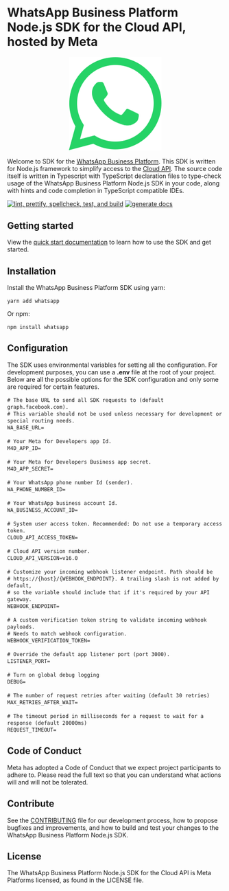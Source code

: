 <!-- Copyright (c) Meta Platforms, Inc. and affiliates.
All rights reserved.

This source code is licensed under the license found in the
LICENSE file in the root directory of this source tree.
-->

# WhatsApp Business Platform Node.js SDK for the Cloud API, hosted by Meta
<p align="center">
<img src="./website/static/img/wa_logo-216px.svg" width="216" alt="WhatsApp Logo" />
</p>

Welcome to SDK for the [WhatsApp Business Platform](https://business.whatsapp.com/products/business-platform/). This SDK is written for Node.js framework to simplify access to the [Cloud API](https://developers.facebook.com/docs/whatsapp/cloud-api/). The source code itself is written in Typescript with TypeScript declaration files to type-check usage of the WhatsApp Business Platform Node.js SDK in your code, along with hints and code completion in TypeScript compatible IDEs.

[![lint, prettify, spellcheck, test, and build](https://github.com/WhatsApp/WhatsApp-Nodejs-SDK/actions/workflows/nodejs.ci.yml/badge.svg)](https://github.com/WhatsApp/WhatsApp-Nodejs-SDK/blob/main/.github/workflows/nodejs.ci.yml)
[![generate docs](https://github.com/WhatsApp/WhatsApp-Nodejs-SDK/actions/workflows/docusaurus.yml/badge.svg)](https://github.com/WhatsApp/WhatsApp-Nodejs-SDK/blob/main/.github/workflows/docusaurus.yml)

## Getting started
View the [quick start documentation](https://animated-garbanzo-y2rne5q.pages.github.io/) to learn how to use the SDK and get started.

## Installation
Install the WhatsApp Business Platform SDK using yarn:

```shell
yarn add whatsapp
```

Or npm:

```shell
npm install whatsapp
```

## Configuration
The SDK uses environmental variables for setting all the configuration. For development purposes, you can use a **.env** file at the root of your project. Below are all the possible options for the SDK configuration and only some are required for certain features.

```shell
# The base URL to send all SDK requests to (default graph.facebook.com).
# This variable should not be used unless necessary for development or special routing needs.
WA_BASE_URL=

# Your Meta for Developers app Id.
M4D_APP_ID=

# Your Meta for Developers Business app secret.
M4D_APP_SECRET=

# Your WhatsApp phone number Id (sender).
WA_PHONE_NUMBER_ID=

# Your WhatsApp business account Id.
WA_BUSINESS_ACCOUNT_ID=

# System user access token. Recommended: Do not use a temporary access token.
CLOUD_API_ACCESS_TOKEN=

# Cloud API version number.
CLOUD_API_VERSION=v16.0

# Customize your incoming webhook listener endpoint. Path should be
# https://{host}/{WEBHOOK_ENDPOINT}. A trailing slash is not added by default,
# so the variable should include that if it's required by your API gateway.
WEBHOOK_ENDPOINT=

# A custom verification token string to validate incoming webhook payloads.
# Needs to match webhook configuration.
WEBHOOK_VERIFICATION_TOKEN=

# Override the default app listener port (port 3000).
LISTENER_PORT=

# Turn on global debug logging
DEBUG=

# The number of request retries after waiting (default 30 retries)
MAX_RETRIES_AFTER_WAIT=

# The timeout period in milliseconds for a request to wait for a response (default 20000ms)
REQUEST_TIMEOUT=
```

## Code of Conduct
Meta has adopted a Code of Conduct that we expect project participants to adhere to. Please read the full text so that you can understand what actions will and will not be tolerated.

## Contribute
See the [CONTRIBUTING](CONTRIBUTING.md) file for our development process, how to propose bugfixes and improvements, and how to build and test your changes to the WhatsApp Business Platform Node.js SDK.

## License
The WhatsApp Business Platform Node.js SDK for the Cloud API is Meta Platforms licensed, as found in the LICENSE file.
